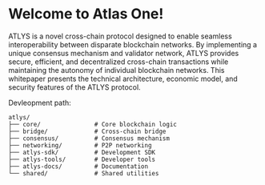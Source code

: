# Welcome to Atlas One!

ATLYS is a novel cross-chain protocol designed to enable seamless interoperability between disparate blockchain networks. By implementing a unique consensus mechanism and validator network, ATLYS provides secure, efficient, and decentralized cross-chain transactions while maintaining the autonomy of individual blockchain networks. This whitepaper presents the technical architecture, economic model, and security features of the ATLYS protocol.

Devleopment path:

```
atlys/
├── core/               # Core blockchain logic
├── bridge/             # Cross-chain bridge
├── consensus/          # Consensus mechanism
├── networking/         # P2P networking
├── atlys-sdk/          # Development SDK
├── atlys-tools/        # Developer tools
├── atlys-docs/         # Documentation
└── shared/             # Shared utilities
```
